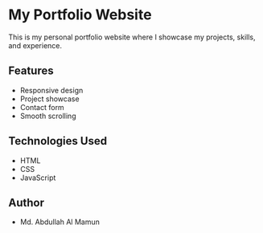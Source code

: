 # My Portfolio Website

This is my personal portfolio website where I showcase my projects, skills, and experience.

## Features
- Responsive design
- Project showcase
- Contact form
- Smooth scrolling

## Technologies Used
- HTML
- CSS
- JavaScript

## Author
- Md. Abdullah Al Mamun
